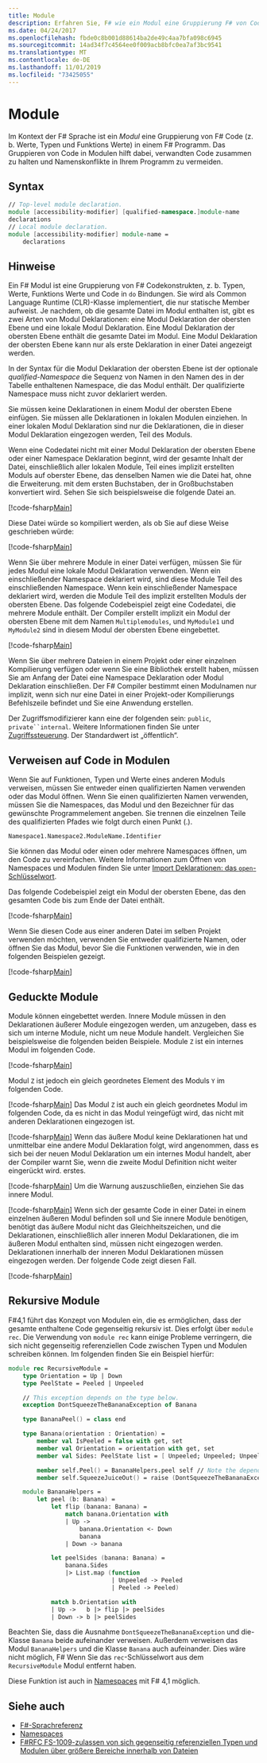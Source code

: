 ```yaml
---
title: Module
description: Erfahren Sie, F# wie ein Modul eine Gruppierung F# von Code (z. b. Werte, Typen und Funktions Werte) F# in einem Programm ist.
ms.date: 04/24/2017
ms.openlocfilehash: fbde0c8b001d88614ba2de49c4aa7bfa098c6945
ms.sourcegitcommit: 14ad34f7c4564ee0f009acb8bfc0ea7af3bc9541
ms.translationtype: MT
ms.contentlocale: de-DE
ms.lasthandoff: 11/01/2019
ms.locfileid: "73425055"
---
```

# <a name="modules"></a>Module

Im Kontext der F# Sprache ist ein *Modul* eine Gruppierung von F# Code (z. b. Werte, Typen und Funktions Werte) in einem F# Programm. Das Gruppieren von Code in Modulen hilft dabei, verwandten Code zusammen zu halten und Namenskonflikte in Ihrem Programm zu vermeiden.

## <a name="syntax"></a>Syntax

```fsharp
// Top-level module declaration.
module [accessibility-modifier] [qualified-namespace.]module-name
declarations
// Local module declaration.
module [accessibility-modifier] module-name =
    declarations
```

## <a name="remarks"></a>Hinweise

Ein F# Modul ist eine Gruppierung von F# Codekonstrukten, z. b. Typen, Werte, Funktions Werte und Code in `do` Bindungen. Sie wird als Common Language Runtime (CLR)-Klasse implementiert, die nur statische Member aufweist. Je nachdem, ob die gesamte Datei im Modul enthalten ist, gibt es zwei Arten von Modul Deklarationen: eine Modul Deklaration der obersten Ebene und eine lokale Modul Deklaration. Eine Modul Deklaration der obersten Ebene enthält die gesamte Datei im Modul. Eine Modul Deklaration der obersten Ebene kann nur als erste Deklaration in einer Datei angezeigt werden.

In der Syntax für die Modul Deklaration der obersten Ebene ist der optionale *qualified-Namespace* die Sequenz von Namen in den Namen des in der Tabelle enthaltenen Namespace, die das Modul enthält. Der qualifizierte Namespace muss nicht zuvor deklariert werden.

Sie müssen keine Deklarationen in einem Modul der obersten Ebene einfügen. Sie müssen alle Deklarationen in lokalen Modulen einziehen. In einer lokalen Modul Deklaration sind nur die Deklarationen, die in dieser Modul Deklaration eingezogen werden, Teil des Moduls.

Wenn eine Codedatei nicht mit einer Modul Deklaration der obersten Ebene oder einer Namespace Deklaration beginnt, wird der gesamte Inhalt der Datei, einschließlich aller lokalen Module, Teil eines implizit erstellten Moduls auf oberster Ebene, das denselben Namen wie die Datei hat, ohne die Erweiterung. mit dem ersten Buchstaben, der in Großbuchstaben konvertiert wird. Sehen Sie sich beispielsweise die folgende Datei an.

[!code-fsharp[Main](~/samples/snippets/fsharp/modules/snippet6601.fs)]

Diese Datei würde so kompiliert werden, als ob Sie auf diese Weise geschrieben würde:

[!code-fsharp[Main](~/samples/snippets/fsharp/modules/snippet6602.fs)]

Wenn Sie über mehrere Module in einer Datei verfügen, müssen Sie für jedes Modul eine lokale Modul Deklaration verwenden. Wenn ein einschließender Namespace deklariert wird, sind diese Module Teil des einschließenden Namespace. Wenn kein einschließender Namespace deklariert wird, werden die Module Teil des implizit erstellten Moduls der obersten Ebene. Das folgende Codebeispiel zeigt eine Codedatei, die mehrere Module enthält. Der Compiler erstellt implizit ein Modul der obersten Ebene mit dem Namen `Multiplemodules`, und `MyModule1` und `MyModule2` sind in diesem Modul der obersten Ebene eingebettet.

[!code-fsharp[Main](~/samples/snippets/fsharp/modules/snippet6603.fs)]

Wenn Sie über mehrere Dateien in einem Projekt oder einer einzelnen Kompilierung verfügen oder wenn Sie eine Bibliothek erstellt haben, müssen Sie am Anfang der Datei eine Namespace Deklaration oder Modul Deklaration einschließen. Der F# Compiler bestimmt einen Modulnamen nur implizit, wenn sich nur eine Datei in einer Projekt-oder Kompilierungs Befehlszeile befindet und Sie eine Anwendung erstellen.

Der Zugriffsmodifizierer kann eine der folgenden sein: `public`, `private``internal`. Weitere Informationen finden Sie unter [Zugriffssteuerung](access-control.md). Der Standardwert ist „öffentlich“.

## <a name="referencing-code-in-modules"></a>Verweisen auf Code in Modulen

Wenn Sie auf Funktionen, Typen und Werte eines anderen Moduls verweisen, müssen Sie entweder einen qualifizierten Namen verwenden oder das Modul öffnen. Wenn Sie einen qualifizierten Namen verwenden, müssen Sie die Namespaces, das Modul und den Bezeichner für das gewünschte Programmelement angeben. Sie trennen die einzelnen Teile des qualifizierten Pfades wie folgt durch einen Punkt (.).

`Namespace1.Namespace2.ModuleName.Identifier`

Sie können das Modul oder einen oder mehrere Namespaces öffnen, um den Code zu vereinfachen. Weitere Informationen zum Öffnen von Namespaces und Modulen finden Sie unter [Import Deklarationen: das `open`-Schlüsselwort](import-declarations-the-open-keyword.md).

Das folgende Codebeispiel zeigt ein Modul der obersten Ebene, das den gesamten Code bis zum Ende der Datei enthält.

[!code-fsharp[Main](~/samples/snippets/fsharp/modules/snippet6604.fs)]

Wenn Sie diesen Code aus einer anderen Datei im selben Projekt verwenden möchten, verwenden Sie entweder qualifizierte Namen, oder öffnen Sie das Modul, bevor Sie die Funktionen verwenden, wie in den folgenden Beispielen gezeigt.

[!code-fsharp[Main](~/samples/snippets/fsharp/modules/snippet6605.fs)]

## <a name="nested-modules"></a>Geduckte Module

Module können eingebettet werden. Innere Module müssen in den Deklarationen äußerer Module eingezogen werden, um anzugeben, dass es sich um interne Module, nicht um neue Module handelt. Vergleichen Sie beispielsweise die folgenden beiden Beispiele. Module `Z` ist ein internes Modul im folgenden Code.

[!code-fsharp[Main](~/samples/snippets/fsharp/modules/snippet6607.fs)]

Modul `Z` ist jedoch ein gleich geordnetes Element des Moduls `Y` im folgenden Code.

[!code-fsharp[Main](~/samples/snippets/fsharp/modules/snippet6608.fs)]
Das Modul `Z` ist auch ein gleich geordnetes Modul im folgenden Code, da es nicht in das Modul `Y`eingefügt wird, das nicht mit anderen Deklarationen eingezogen ist.

[!code-fsharp[Main](~/samples/snippets/fsharp/modules/snippet6609.fs)]
Wenn das äußere Modul keine Deklarationen hat und unmittelbar eine andere Modul Deklaration folgt, wird angenommen, dass es sich bei der neuen Modul Deklaration um ein internes Modul handelt, aber der Compiler warnt Sie, wenn die zweite Modul Definition nicht weiter eingerückt wird. erstes.

[!code-fsharp[Main](~/samples/snippets/fsharp/modules/snippet6610.fs)]
Um die Warnung auszuschließen, einziehen Sie das innere Modul.

[!code-fsharp[Main](~/samples/snippets/fsharp/modules/snippet6611.fs)]
Wenn sich der gesamte Code in einer Datei in einem einzelnen äußeren Modul befinden soll und Sie innere Module benötigen, benötigt das äußere Modul nicht das Gleichheitszeichen, und die Deklarationen, einschließlich aller inneren Modul Deklarationen, die im äußeren Modul enthalten sind, müssen nicht eingezogen werden. Deklarationen innerhalb der inneren Modul Deklarationen müssen eingezogen werden. Der folgende Code zeigt diesen Fall.

[!code-fsharp[Main](~/samples/snippets/fsharp/modules/snippet6612.fs)]

## <a name="recursive-modules"></a>Rekursive Module

F#4,1 führt das Konzept von Modulen ein, die es ermöglichen, dass der gesamte enthaltene Code gegenseitig rekursiv ist.  Dies erfolgt über `module rec`.  Die Verwendung von `module rec` kann einige Probleme verringern, die sich nicht gegenseitig referenziellen Code zwischen Typen und Modulen schreiben können.  Im folgenden finden Sie ein Beispiel hierfür:

```fsharp
module rec RecursiveModule =
    type Orientation = Up | Down
    type PeelState = Peeled | Unpeeled

    // This exception depends on the type below.
    exception DontSqueezeTheBananaException of Banana

    type BananaPeel() = class end

    type Banana(orientation : Orientation) =
        member val IsPeeled = false with get, set
        member val Orientation = orientation with get, set
        member val Sides: PeelState list = [ Unpeeled; Unpeeled; Unpeeled; Unpeeled] with get, set

        member self.Peel() = BananaHelpers.peel self // Note the dependency on the BananaHelpers module.
        member self.SqueezeJuiceOut() = raise (DontSqueezeTheBananaException self) // This member depends on the exception above.

    module BananaHelpers =
        let peel (b: Banana) =
            let flip (banana: Banana) =
                match banana.Orientation with
                | Up ->
                    banana.Orientation <- Down
                    banana
                | Down -> banana

            let peelSides (banana: Banana) =
                banana.Sides
                |> List.map (function
                             | Unpeeled -> Peeled
                             | Peeled -> Peeled)

            match b.Orientation with
            | Up ->   b |> flip |> peelSides
            | Down -> b |> peelSides
```

Beachten Sie, dass die Ausnahme `DontSqueezeTheBananaException` und die-Klasse `Banana` beide aufeinander verweisen.  Außerdem verweisen das Modul `BananaHelpers` und die Klasse `Banana` auch aufeinander.  Dies wäre nicht möglich, F# Wenn Sie das `rec`-Schlüsselwort aus dem `RecursiveModule` Modul entfernt haben.

Diese Funktion ist auch in [Namespaces](namespaces.md) mit F# 4,1 möglich.

## <a name="see-also"></a>Siehe auch

- [F#-Sprachreferenz](index.md)
- [Namespaces](namespaces.md)
- [F#RFC FS-1009-zulassen von sich gegenseitig referenziellen Typen und Modulen über größere Bereiche innerhalb von Dateien](https://github.com/fsharp/fslang-design/blob/master/FSharp-4.1/FS-1009-mutually-referential-types-and-modules-single-scope.md)
